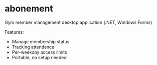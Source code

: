 # abonement
Gym member management desktop application (.NET, Windows Forms)

Features:
* Manage membership status
* Tracking attendance
* Per-weekday access limits
* Portable, no setup needed
